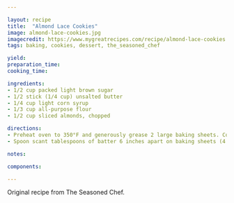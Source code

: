 ```yaml
---

layout: recipe
title:  "Almond Lace Cookies"
image: almond-lace-cookies.jpg
imagecredit: https://www.mygreatrecipes.com/recipe/almond-lace-cookies
tags: baking, cookies, dessert, the_seasoned_chef

yield: 
preparation_time:
cooking_time:

ingredients:
- 1/2 cup packed light brown sugar
- 1/2 stick (1/4 cup) unsalted butter
- 1/4 cup light corn syrup
- 1/3 cup all-purpose flour
- 1/2 cup sliced almonds, chopped

directions:
- Preheat oven to 350°F and generously grease 2 large baking sheets. Cook brown sugar, butter, and corn syrup in a 1-quart saucepan over moderate heat, stirring occasionally, until smooth. Remove from heat, then stir in flour and almonds.
- Spoon scant tablespoons of batter 6 inches apart on baking sheets (4 cookies per sheet) and bake, 1. sheet at a time in middle of oven until golden brown and bubbling, 6 to 8 minutes. (Cookies will spread to 5 to 6 inches.) Cool cookies on sheet 1 to 2 minutes. Quickly but carefully remove cookies from sheet with a metal spatula and transfer to a rack to cool completely.

notes:

components:

---
```


Original recipe from The Seasoned Chef.